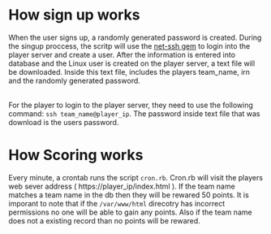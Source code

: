 # How sign up works
When the user signs up, a randomly generated password is created. During the singup proccess, the scritp will use the <a href="https://github.com/net-ssh/net-ssh">net-ssh gem</a> to login into the player server and create a user. After the information is entered into database and the Linux user is created on the player server, a text file will be downloaded. Inside this text file, includes the players team_name, irn and the randomly generated password.<br><br>

For the player to login to the player server, they need to use the following command: ```ssh team_name@player_ip```. The password inside text file that was download is the users password.<br>

# How Scoring works
Every minute, a crontab runs the script ```cron.rb```. Cron.rb will visit the players web sever address ( https://player_ip/index.html ).
If the team name matches a team name in the db then they will be rewared 50 points. It is imporant to note that if the ```/var/www/html``` direcotry has incorrect permissions no one will be able to gain any points. Also if the team name does not a existing record than no points will be rewared. <br>
